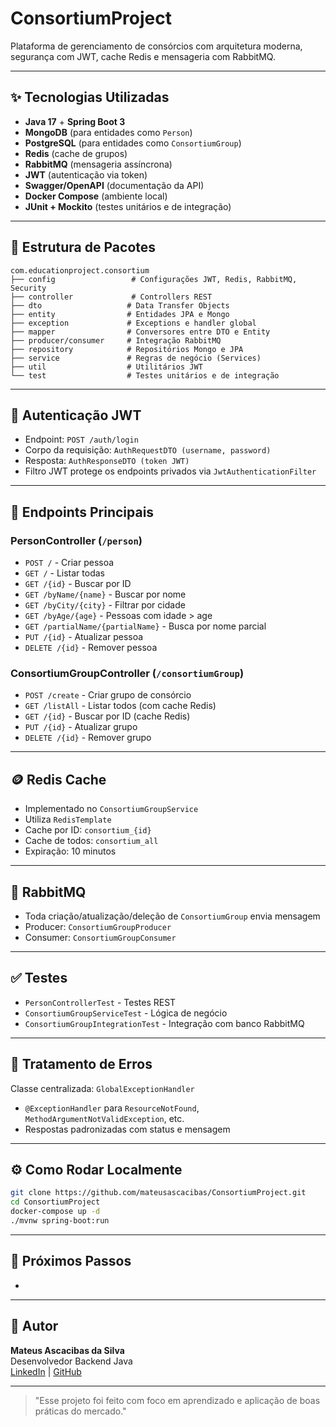 # ConsortiumProject

Plataforma de gerenciamento de consórcios com arquitetura moderna, segurança com JWT, cache Redis e mensageria com RabbitMQ.

---

## ✨ Tecnologias Utilizadas

- **Java 17** + **Spring Boot 3**
- **MongoDB** (para entidades como `Person`)
- **PostgreSQL** (para entidades como `ConsortiumGroup`)
- **Redis** (cache de grupos)
- **RabbitMQ** (mensageria assíncrona)
- **JWT** (autenticação via token)
- **Swagger/OpenAPI** (documentação da API)
- **Docker Compose** (ambiente local)
- **JUnit + Mockito** (testes unitários e de integração)

---

## 📂 Estrutura de Pacotes

```
com.educationproject.consortium
├── config                 # Configurações JWT, Redis, RabbitMQ, Security
├── controller             # Controllers REST
├── dto                   # Data Transfer Objects
├── entity                # Entidades JPA e Mongo
├── exception             # Exceptions e handler global
├── mapper                # Conversores entre DTO e Entity
├── producer/consumer     # Integração RabbitMQ
├── repository            # Repositórios Mongo e JPA
├── service               # Regras de negócio (Services)
├── util                  # Utilitários JWT
└── test                  # Testes unitários e de integração
```

---

## 🔑 Autenticação JWT

- Endpoint: `POST /auth/login`
- Corpo da requisição: `AuthRequestDTO (username, password)`
- Resposta: `AuthResponseDTO (token JWT)`
- Filtro JWT protege os endpoints privados via `JwtAuthenticationFilter`

---

## 🧰 Endpoints Principais

### PersonController (`/person`)

- `POST /` - Criar pessoa
- `GET /` - Listar todas
- `GET /{id}` - Buscar por ID
- `GET /byName/{name}` - Buscar por nome
- `GET /byCity/{city}` - Filtrar por cidade
- `GET /byAge/{age}` - Pessoas com idade > age
- `GET /partialName/{partialName}` - Busca por nome parcial
- `PUT /{id}` - Atualizar pessoa
- `DELETE /{id}` - Remover pessoa

### ConsortiumGroupController (`/consortiumGroup`)

- `POST /create` - Criar grupo de consórcio
- `GET /listAll` - Listar todos (com cache Redis)
- `GET /{id}` - Buscar por ID (cache Redis)
- `PUT /{id}` - Atualizar grupo
- `DELETE /{id}` - Remover grupo

---

## 🪙 Redis Cache

- Implementado no `ConsortiumGroupService`
- Utiliza `RedisTemplate`
- Cache por ID: `consortium_{id}`
- Cache de todos: `consortium_all`
- Expiração: 10 minutos

---

## 🚀 RabbitMQ

- Toda criação/atualização/deleção de `ConsortiumGroup` envia mensagem
- Producer: `ConsortiumGroupProducer`
- Consumer: `ConsortiumGroupConsumer`

---

## ✅ Testes

- `PersonControllerTest` - Testes REST
- `ConsortiumGroupServiceTest` - Lógica de negócio
- `ConsortiumGroupIntegrationTest` - Integração com banco RabbitMQ

---

## 🚫 Tratamento de Erros

Classe centralizada: `GlobalExceptionHandler`

- `@ExceptionHandler` para `ResourceNotFound`, `MethodArgumentNotValidException`, etc.
- Respostas padronizadas com status e mensagem

---

## ⚙️ Como Rodar Localmente

```bash
git clone https://github.com/mateusascacibas/ConsortiumProject.git
cd ConsortiumProject
docker-compose up -d
./mvnw spring-boot:run
```

---

## 🔮 Próximos Passos

-

---

## 👥 Autor

**Mateus Ascacibas da Silva**\
Desenvolvedor Backend Java\
[LinkedIn](https://www.linkedin.com/in/mateusascacibas/) | [GitHub](https://github.com/mateusascacibas)

---

> "Esse projeto foi feito com foco em aprendizado e aplicação de boas práticas do mercado."

